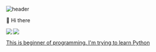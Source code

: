 ![header](https://capsule-render.vercel.app/api?type=waving&color=gradient&height=200&section=header&text=&fontSize=90)

👋 Hi there

<img src="https://img.shields.io/badge/Python-3776AB?style=flat&logo=python&logoColor=white">
<a href=”https://www.instagram.com/junsik_ky/"><img align="left" src="https://img.shields.io/badge/-E4405F?style=flat&logo=instagram&logoColor=white">

This is beginner of programming.
I'm trying to learn Python



